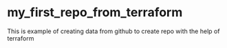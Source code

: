 # my_first_repo_from_terraform
This is example of creating data from github to create repo with the help of terraform
